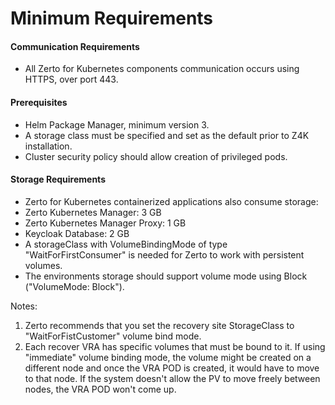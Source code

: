# Minimum Requirements

#### Communication Requirements
- All Zerto for Kubernetes components communication occurs using HTTPS, over port 443.

#### Prerequisites
- Helm Package Manager, minimum version 3.
- A storage class must be specified and set as the default prior to Z4K installation.
- Cluster security policy should allow creation of privileged pods.

#### Storage Requirements
-	Zerto for Kubernetes containerized applications also consume storage:
-	Zerto Kubernetes Manager: 3 GB
-	Zerto Kubernetes Manager Proxy: 1 GB
-	Keycloak Database: 2 GB
-	A storageClass with VolumeBindingMode of type "WaitForFirstConsumer" is needed for Zerto to work with persistent volumes.
-	The environments storage should support volume mode using Block ("VolumeMode: Block").

<span class="Note">Notes:
1. Zerto recommends that you set the recovery site StorageClass to "WaitForFistCustomer" volume bind mode.
2. Each recover VRA has specific volumes that must be bound to it.
If using "immediate" volume binding mode, the volume might be created on a different node and once the VRA POD is created, it would have to move to that node.
If the system doesn't allow the PV to move freely between nodes, the VRA POD won't come up.

